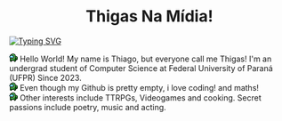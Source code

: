 <h1 align="center">Thigas Na Mídia!</h1>

<a href="https://git.io/typing-svg"><img src="https://readme-typing-svg.demolab.com?font=Fira+Code&pause=1000&color=00FF00&width=435&lines=Who+am+I%3F" alt="Typing SVG" /></a>

<img src="/amogusLista.png"> Hello World! My name is Thiago, but everyone call me Thigas! I'm an undergrad student of Computer Science at Federal University of Paraná (UFPR) Since 2023. <br>
<img src="/amogusLista.png"> Even though my Github is pretty empty, i love coding! and maths! <br>
<img src="/amogusLista.png"> Other interests include TTRPGs, Videogames and cooking. Secret passions include poetry, music and acting. <br>
